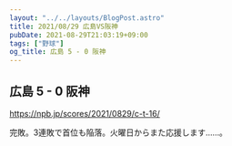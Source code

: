 ```yaml
---
layout: "../../layouts/BlogPost.astro"
title: 2021/08/29 広島VS阪神
pubDate: 2021-08-29T21:03:19+09:00
tags: ["野球"]
og_title: 広島 5 - 0 阪神
---
```


## 広島 5 - 0 阪神

https://npb.jp/scores/2021/0829/c-t-16/


完敗。3連敗で首位も陥落。火曜日からまた応援します……。